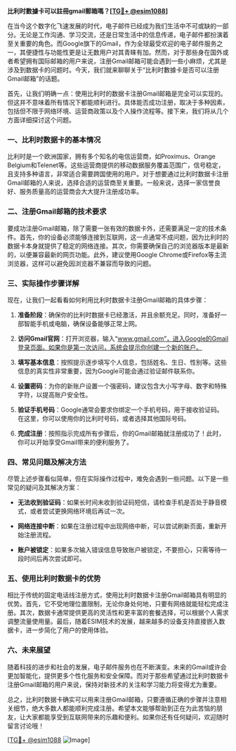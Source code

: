 **比利时數據卡可以註冊gmail郵箱嗎？[[TG💪+ @esim1088](https://t.me/s/esim1088)]**

在当今这个数字化飞速发展的时代，电子邮件已经成为我们生活中不可或缺的一部分。无论是工作沟通、学习交流，还是日常生活中的信息传递，电子邮件都扮演着至关重要的角色。而Google旗下的Gmail，作为全球最受欢迎的电子邮件服务之一，其便捷性与功能性更是让无数用户对其青睐有加。然而，对于那些身在国外或者希望拥有国际邮箱的用户来说，注册Gmail邮箱可能会遇到一些小麻烦，尤其是涉及到数据卡的问题时。今天，我们就来聊聊关于“比利时數據卡是否可以注册Gmail邮箱”的话题。

首先，让我们明确一点：使用比利时的数据卡注册Gmail邮箱是完全可以实现的。但这并不意味着所有情况下都能顺利进行。具体能否成功注册，取决于多种因素，包括但不限于网络环境、运营商政策以及个人操作流程等。接下来，我们将从几个方面详细探讨这个问题。

### **一、比利时数据卡的基本情况**

比利时是一个欧洲国家，拥有多个知名的电信运营商，如Proximus、Orange Belgium和Telenet等。这些运营商提供的移动数据服务覆盖范围广，信号稳定，且支持多种语言，非常适合需要跨国使用的用户。对于想要通过比利时数据卡注册Gmail邮箱的人来说，选择合适的运营商至关重要。一般来说，选择一家信誉良好、服务质量高的运营商会大大提升注册成功率。

### **二、注册Gmail邮箱的技术要求**

要成功注册Gmail邮箱，除了需要一张有效的数据卡外，还需要满足一定的技术条件。首先，你的设备必须能够连接到互联网，这一点通常不成问题，因为比利时的数据卡本身就提供了稳定的网络连接。其次，你需要确保自己的浏览器版本是最新的，以便兼容最新的网页功能。此外，建议使用Google Chrome或Firefox等主流浏览器，这样可以避免因浏览器不兼容而导致的问题。

### **三、实际操作步骤详解**

现在，让我们一起看看如何利用比利时数据卡注册Gmail邮箱的具体步骤：

1. **准备阶段**：确保你的比利时数据卡已经激活，并且余额充足。同时，准备好一部智能手机或电脑，确保设备能够正常上网。
   
2. **访问Gmail官网**：打开浏览器，输入“www.gmail.com”，进入Google的Gmail登录页面。如果你是第一次访问，系统会提示你创建一个新的账户。

3. **填写基本信息**：按照提示逐步填写个人信息，包括姓名、生日、性别等。这些信息的真实性非常重要，因为Google可能会通过验证邮件联系你。

4. **设置密码**：为你的新账户设置一个强密码，建议包含大小写字母、数字和特殊字符，以提高账户安全性。

5. **验证手机号码**：Google通常会要求你绑定一个手机号码，用于接收验证码。在这里，你可以使用你的比利时号码，或者选择其他国际号码。

6. **完成注册**：按照指示完成所有步骤后，你的Gmail邮箱就注册成功了！此时，你可以开始享受Gmail带来的便利服务了。

### **四、常见问题及解决方法**

尽管上述步骤看似简单，但在实际操作过程中，难免会遇到一些问题。以下是一些常见的疑问及其解决方案：

- **无法收到验证码**：如果长时间未收到验证码短信，请检查手机是否处于静音模式，或者尝试更换网络环境后再试一次。
  
- **网络连接中断**：如果在注册过程中出现网络中断，可以尝试刷新页面，重新开始注册流程。

- **账户被锁定**：如果多次输入错误信息导致账户被锁定，不要担心，只需等待一段时间后再次尝试即可。

### **五、使用比利时数据卡的优势**

相比于传统的固定电话线注册方式，使用比利时数据卡注册Gmail邮箱具有明显的优势。首先，它不受地理位置限制，无论你身处何地，只要有网络就能轻松完成注册。其次，数据卡通常提供更高的灵活性和更丰富的套餐选择，可以根据个人需求调整流量使用量。最后，随着ESIM技术的发展，越来越多的设备支持直接嵌入数据卡，进一步简化了用户的使用体验。

### **六、未来展望**

随着科技的进步和社会的发展，电子邮件服务也在不断演变。未来的Gmail或许会更加智能化，提供更多个性化服务和安全保障。而对于那些希望通过比利时数据卡注册Gmail邮箱的用户来说，保持对新技术的关注和学习能力将变得尤为重要。

总之，比利时数据卡确实可以用来注册Gmail邮箱，只要遵循正确的步骤并注意相关细节，绝大多数人都能顺利完成注册。希望本文能够帮助到正在为此苦恼的朋友，让大家都能享受到互联网带来的乐趣和便利。如果你还有任何疑问，欢迎随时留言讨论哦！

[[TG💪+ @esim1088](https://t.me/s/esim1088) ![Image](https://i.postimg.cc/4NQfJmqS/Snipaste-2025-05-13-00-14-12.png)]